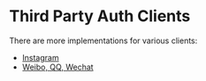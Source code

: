 Third Party Auth Clients
========================

There are more implementations for various clients:

- [Instagram](https://github.com/kotchuprik/yii2-instagram-authclient)
- [Weibo, QQ, Wechat](https://github.com/yujiandong/yii2-authclient)
